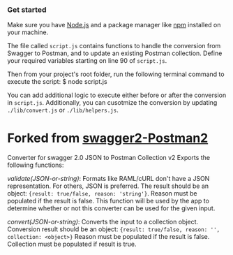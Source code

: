 ### Get started
Make sure you have [Node.js](https://nodejs.org/en/download/) and a package manager like [npm](https://www.npmjs.com/) installed on your machine.

The file called `script.js` contains functions to handle the conversion from Swagger to Postman, and to update an existing Postman collection. Define your required variables starting on line 90 of `script.js`.

Then from your project's root folder, run the following terminal command to execute the script:
    $ node script.js

You can add additional logic to execute either before or after the conversion in `script.js`. Additionally, you can cusotmize the conversion by updating `./lib/convert.js` or `./lib/helpers.js`.

# Forked from [swagger2-Postman2](https://github.com/postmanlabs/swagger2-postman2)
Converter for swagger 2.0 JSON to Postman Collection v2
Exports the following functions:

*<ValidationResult> validate(JSON-or-string)*: Formats like RAML/cURL don't have a JSON representation. For others, JSON is preferred. The result should be an object: `{result: true/false, reason: 'string'}`. Reason must be populated if the result is false. This function will be used by the app to determine whether or not this converter can be used for the given input.

*<Conversion result> convert(JSON-or-string)*: Converts the input to a collection object. Conversion result should be an object: `{result: true/false, reason: '', collection: <object>}` Reason must be populated if the result is false. Collection must be populated if result is true.